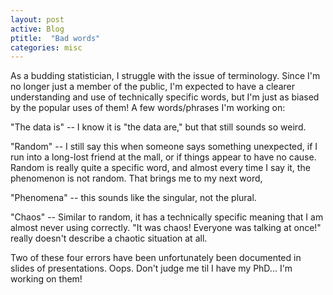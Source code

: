 ```yaml
---
layout: post
active: Blog
ptitle:  "Bad words" 
categories: misc
---
```


As a budding statistician, I struggle with the issue of terminology. Since I'm no longer just a member of the public, I'm expected to have a clearer understanding and use of technically specific words, but I'm just as biased by the popular uses of them! A few words/phrases I'm working on:

<!--more-->

"The data is" -- I know it is "the data are," but that still sounds so weird.

"Random" -- I still say this when someone says something unexpected, if I run into a long-lost friend at the mall, or if things appear to have no cause. Random is really quite a specific word, and almost every time I say it, the phenomenon is not random. That brings me to my next word,

"Phenomena" -- this sounds like the singular, not the plural.

"Chaos" -- Similar to random, it has a technically specific meaning that I am almost never using correctly. "It was chaos! Everyone was talking at once!" really doesn't describe a chaotic situation at all.

Two of these four errors have been unfortunately been documented in slides of presentations. Oops. Don't judge me til I have my PhD... I'm working on them!